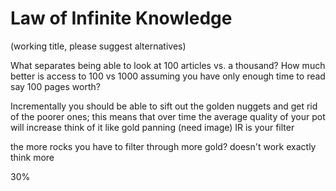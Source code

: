 # Law of Infinite Knowledge

(working title, please suggest alternatives)

What separates being able to look at 100 articles vs. a thousand?
How much better is access to 100 vs 1000 assuming you have only enough time to read say 100 pages worth?

Incrementally you should be able to sift out the golden nuggets and get rid of the poorer ones; this means that over time the average quality of your pot will increase
think of it like gold panning 
(need image)
IR is your filter

the more rocks you have to filter through more gold?
doesn't work exactly think more 

30%